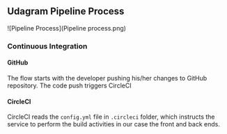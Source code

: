 ## Udagram Pipeline Process

![Pipeline Process](Pipeline process.png)

### Continuous Integration

#### GitHub
The flow starts with the developer pushing his/her changes to GitHub repository.
The code push triggers CircleCI 

#### CircleCI
CircleCI reads the `config.yml` file in `.circleci` folder, which instructs the service to perform the build activities in our case the front and back ends. 